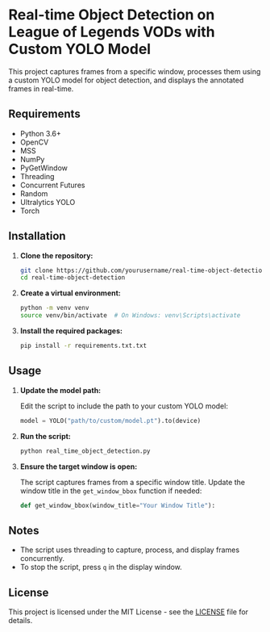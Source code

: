 # Real-time Object Detection on League of Legends VODs with Custom YOLO Model

This project captures frames from a specific window, processes them using a custom YOLO model for object detection, and displays the annotated frames in real-time.

## Requirements

- Python 3.6+
- OpenCV
- MSS
- NumPy
- PyGetWindow
- Threading
- Concurrent Futures
- Random
- Ultralytics YOLO
- Torch

## Installation

1. **Clone the repository:**

    ```bash
    git clone https://github.com/yourusername/real-time-object-detection.git
    cd real-time-object-detection
    ```

2. **Create a virtual environment:**

    ```bash
    python -m venv venv
    source venv/bin/activate  # On Windows: venv\Scripts\activate
    ```

3. **Install the required packages:**

    ```bash
    pip install -r requirements.txt.txt
    ```

## Usage

1. **Update the model path:**

    Edit the script to include the path to your custom YOLO model:
    ```python
    model = YOLO("path/to/custom/model.pt").to(device)
    ```

2. **Run the script:**

    ```bash
    python real_time_object_detection.py
    ```

3. **Ensure the target window is open:**

    The script captures frames from a specific window title. Update the window title in the `get_window_bbox` function if needed:
    ```python
    def get_window_bbox(window_title="Your Window Title"):
    ```

## Notes

- The script uses threading to capture, process, and display frames concurrently.
- To stop the script, press `q` in the display window.

## License

This project is licensed under the MIT License - see the [LICENSE](LICENSE) file for details.

